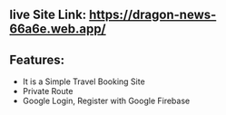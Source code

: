 ## live Site Link: https://dragon-news-66a6e.web.app/

## Features:
* It is a Simple Travel Booking Site
* Private Route
* Google Login, Register with Google Firebase

